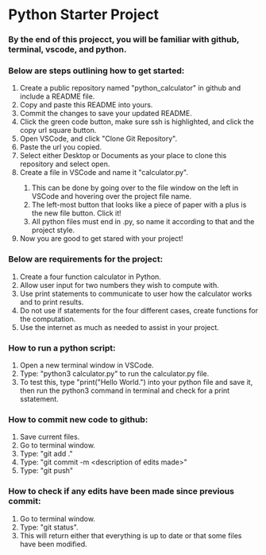 <h1>Python Starter Project</h1>
<h3>By the end of this projecct, you will be familiar with github, terminal, vscode, and python.</h3>
<h3>Below are steps outlining how to get started:</h3>
<ol>
  <li>Create a public repository named "python_calculator" in github and include a README file.</li>
  <li>Copy and paste this README into yours.</li>
  <li>Commit the changes to save your updated README.</li>
  <li>Click the green code button, make sure ssh is highlighted, and click the copy url square button.</li>
  <li>Open VSCode, and click "Clone Git Repository".</li>
  <li>Paste the url you copied.</li>
  <li>Select either Desktop or Documents as your place to clone this repository and select open.</li>
  <li>Create a file in VSCode and name it "calculator.py".</li>
  <ol>
    <li>This can be done by going over to the file window on the left in VSCode and hovering over the project file name.</li>
    <li>The left-most button that looks like a piece of paper with a plus is the new file button. Click it!</li>
    <li>All python files must end in .py, so name it according to that and the project style.</li>
  </ol>
  <li>Now you are good to get stared with your project!</li>
</ol>
<h3>Below are requirements for the project:</h3>
<ol>
  <li>Create a four function calculator in Python.</li>
  <li>Allow user input for two numbers they wish to compute with.</li>
  <li>Use print statements to communicate to user how the calculator works and to print results.</li>
  <li>Do not use if statements for the four different cases, create functions for the computation.</li>
  <li>Use the internet as much as needed to assist in your project.</li>
</ol>
<h3>How to run a python script:</h3>
<ol>
  <li>Open a new terminal window in VSCode.</li>
  <li>Type: "python3 calculator.py" to run the calculator.py file.</li>
  <li>To test this, type "print("Hello World.") into your python file and save it, then run the python3 command in terminal and check for a print sstatement.</li>
</ol>
<h3>How to commit new code to github:</h3>
<ol>
  <li>Save current files.</li>
  <li>Go to terminal window.</li>
  <li>Type: "git add ."</li>
  <li>Type: "git commit -m &ltdescription of edits made&gt" </li>
  <li>Type: "git push"</li>
</ol>
<h3>How to check if any edits have been made since previous commit:</h3>
<ol>
  <li>Go to terminal window.</li>
  <li>Type: "git status".</li>
  <li>This will return either that everything is up to date or that some files have been modified.</li>
</ol>
